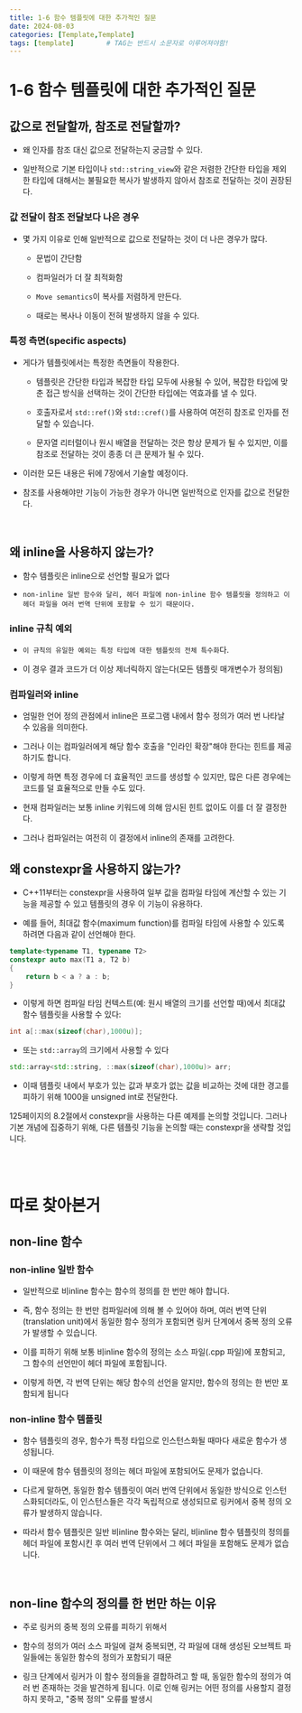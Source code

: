 ```yaml
---
title: 1-6 함수 템플릿에 대한 추가적인 질문
date: 2024-08-03
categories: [Template,Template]
tags: [template]		# TAG는 반드시 소문자로 이루어져야함!
---
```


# 1-6 함수 템플릿에 대한 추가적인 질문

## 값으로 전달할까, 참조로 전달할까?

* 왜 인자를 참조 대신 값으로 전달하는지 궁금할 수 있다.

* 일반적으로 기본 타입이나 `std::string_view`와 같은 저렴한 간단한 타입을 제외한 타입에 대해서는  불필요한 복사가 발생하지 않아서 참조로 전달하는 것이 권장된다.

### 값 전달이 참조 전달보다 나은 경우

* 몇 가지 이유로 인해 일반적으로 값으로 전달하는 것이 더 나은 경우가 많다.

  * 문법이 간단함

  * 컴파일러가 더 잘 최적화함

  * `Move semantics`이 복사를 저렴하게 만든다.

  * 때로는 복사나 이동이 전혀 발생하지 않을 수 있다.

### 특정 측면(specific aspects)

* 게다가 템플릿에서는 특정한 측면들이 작용한다.

  * 템플릿은 간단한 타입과 복잡한 타입 모두에 사용될 수 있어, 복잡한 타입에 맞춘 접근 방식을 선택하는 것이 간단한 타입에는 역효과를 낼 수 있다.

  * 호출자로서 `std::ref()`와 `std::cref()`를 사용하여 여전히 참조로 인자를 전달할 수 있습니다.

  * 문자열 리터럴이나 원시 배열을 전달하는 것은 항상 문제가 될 수 있지만, 이를 참조로 전달하는 것이 종종 더 큰 문제가 될 수 있다.

* 이러한 모든 내용은 뒤에 7장에서 기술할 예정이다.

* 참조를 사용해야만 기능이 가능한 경우가 아니면 일반적으로 인자를 값으로 전달한다.

<br>

## 왜 inline을 사용하지 않는가?

* 함수 템플릿은 inline으로 선언할 필요가 없다

* `non-inline 일반 함수와 달리, 헤더 파일에 non-inline 함수 템플릿을 정의하고 이 헤더 파일을 여러 번역 단위에 포함할 수 있기 때문이다.`


### inline 규칙 예외

* `이 규칙의 유일한 예외는 특정 타입에 대한 템플릿의 전체 특수화`다.

* 이 경우 결과 코드가 더 이상 제너릭하지 않는다(모든 템플릿 매개변수가 정의됨)

### 컴파일러와 inline 

* 엄밀한 언어 정의 관점에서 inline은 프로그램 내에서 함수 정의가 여러 번 나타날 수 있음을 의미한다.

* 그러나 이는 컴파일러에게 해당 함수 호출을 "인라인 확장"해야 한다는 힌트를 제공하기도 합니다. 

* 이렇게 하면 특정 경우에 더 효율적인 코드를 생성할 수 있지만, 많은 다른 경우에는 코드를 덜 효율적으로 만들 수도 있다.

* 현재 컴파일러는 보통 inline 키워드에 의해 암시된 힌트 없이도 이를 더 잘 결정한다.

* 그러나 컴파일러는 여전히 이 결정에서 inline의 존재를 고려한다.

## 왜 constexpr을 사용하지 않는가?

* C++11부터는 constexpr을 사용하여 일부 값을 컴파일 타임에 계산할 수 있는 기능을 제공할 수 있고 템플릿의 경우 이 기능이 유용하다.

* 예를 들어, 최대값 함수(maximum function)를 컴파일 타임에 사용할 수 있도록 하려면 다음과 같이 선언해야 한다.

```c++
template<typename T1, typename T2>
constexpr auto max(T1 a, T2 b)
{
    return b < a ? a : b;
}
```
* 이렇게 하면 컴파일 타임 컨텍스트(예: 원시 배열의 크기를 선언할 때)에서 최대값 함수 템플릿을 사용할 수 있다:

```c++
int a[::max(sizeof(char),1000u)];
```

* 또는 `std::array`의 크기에서 사용할 수 있다

```c++
std::array<std::string, ::max(sizeof(char),1000u)> arr;
```
* 이때 템플릿 내에서 부호가 있는 값과 부호가 없는 값을 비교하는 것에 대한 경고를 피하기 위해 1000을 unsigned int로 전달한다.


125페이지의 8.2절에서 constexpr을 사용하는 다른 예제를 논의할 것입니다. 그러나 기본 개념에 집중하기 위해, 다른 템플릿 기능을 논의할 때는 constexpr을 생략할 것입니다.



<br><br>

# 따로 찾아본거


## non-line 함수

### non-inline 일반 함수

* 일반적으로 비inline 함수는 함수의 정의를 한 번만 해야 합니다.

* 즉, 함수 정의는 한 번만 컴파일러에 의해 볼 수 있어야 하며, 여러 번역 단위(translation unit)에서 동일한 함수 정의가 포함되면 링커 단계에서 중복 정의 오류가 발생할 수 있습니다.

* 이를 피하기 위해 보통 비inline 함수의 정의는 소스 파일(.cpp 파일)에 포함되고, 그 함수의 선언만이 헤더 파일에 포함됩니다. 

* 이렇게 하면, 각 번역 단위는 해당 함수의 선언을 알지만, 함수의 정의는 한 번만 포함되게 됩니다

### non-inline 함수 템플릿

* 함수 템플릿의 경우, 함수가 특정 타입으로 인스턴스화될 때마다 새로운 함수가 생성됩니다.
  
* 이 때문에 함수 템플릿의 정의는 헤더 파일에 포함되어도 문제가 없습니다.
  
* 다르게 말하면, 동일한 함수 템플릿이 여러 번역 단위에서 동일한 방식으로 인스턴스화되더라도, 이 인스턴스들은 각각 독립적으로 생성되므로 링커에서 중복 정의 오류가 발생하지 않습니다.

* 따라서 함수 템플릿은 일반 비inline 함수와는 달리, 비inline 함수 템플릿의 정의를 헤더 파일에 포함시킨 후 여러 번역 단위에서 그 헤더 파일을 포함해도 문제가 없습니다.

<br>

## non-line 함수의 정의를 한 번만 하는 이유

*  주로 링커의 중복 정의 오류를 피하기 위해서

*  함수의 정의가 여러 소스 파일에 걸쳐 중복되면, 각 파일에 대해 생성된 오브젝트 파일들에는 동일한 함수의 정의가 포함되기 때문

* 링크 단계에서 링커가 이 함수 정의들을 결합하려고 할 때, 동일한 함수의 정의가 여러 번 존재하는 것을 발견하게 됩니다. 이로 인해 링커는 어떤 정의를 사용할지 결정하지 못하고, "중복 정의" 오류를 발생시



